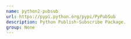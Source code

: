 ```yaml
---
name: python2-pubsub
url: https://pypi.python.org/pypi/PyPubSub
description: Python Publish-Subscribe Package.
group: None
---
```

